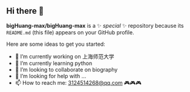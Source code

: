 ## Hi there 👋

**bigHuang-max/bigHuang-max** is a ✨ _special_ ✨ repository because its `README.md` (this file) appears on your GitHub profile.

Here are some ideas to get you started:

- 🔭 I’m currently working on 上海师范大学
- 🌱 I’m currently learning python
- 👯 I’m looking to collaborate on biography
- 🤔 I’m looking for help with ...
- 📫 How to reach me: 3124514268@qq.com
🎮🎮🎮
